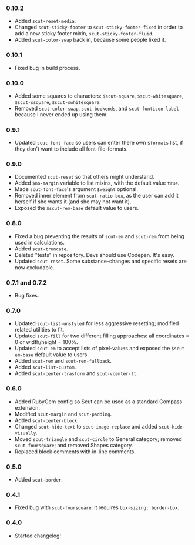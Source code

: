 ### 0.10.2
- Added `scut-reset-media`.
- Changed `scut-sticky-footer` to `scut-sticky-footer-fixed` in order to add a new sticky footer mixin, `scut-sticky-footer-fluid`.
- Added `scut-color-swap` back in, because some people liked it.

### 0.10.1
- Fixed bug in build process.

### 0.10.0
- Added some squares to characters: `$scut-square`, `$scut-whitesquare`, `$scut-ssquare`, `$scut-swhitesquare`.
- Removed `scut-color-swap`, `scut-bookends`, and `scut-fonticon-label` because I never ended up using them.

### 0.9.1
- Updated `scut-font-face` so users can enter there own `$formats` list, if they don't want to include all font-file-formats.

### 0.9.0
- Documented `scut-reset` so that others might understand.
- Added `$no-margin` variable to list mixins, with the default value `true`.
- Made `scut-font-face`'s argument `$weight` optional.
- Removed inner element from `scut-ratio-box`, as the user can add it herself if she wants it (and she may not want it).
- Exposed the `$scut-rem-base` default value to users.

### 0.8.0
- Fixed a bug preventing the results of `scut-em` and `scut-rem` from being used in calculations.
- Added `scut-truncate`.
- Deleted "tests" in repository. Devs should use Codepen. It's easy.
- Updated `scut-reset`. Some substance-changes and specific resets are now excludable.

### 0.7.1 and 0.7.2
- Bug fixes.

### 0.7.0
- Updated `scut-list-unstyled` for less aggressive resetting; modified related utilities to fit.
- Updated `scut-fill` for two different filling approaches: all coordinates = 0 or width/height = 100%.
- Updated `scut-em` to accept lists of pixel-values and exposed the `$scut-em-base` default value to users.
- Added `scut-rem` and `scut-rem-fallback`.
- Added `scut-list-custom`.
- Added `scut-center-trasform` and `scut-vcenter-tt`.

### 0.6.0
- Added RubyGem config so Scut can be used as a standard Compass extension.
- Modified `scut-margin` and `scut-padding`.
- Added `scut-center-block`.
- Changed `scut-hide-text` to `scut-image-replace` and added `scut-hide-visually`.
- Moved `scut-triangle` and `scut-circle` to General category; removed `scut-foursquare`; and removed Shapes category.
- Replaced block comments with in-line comments.

### 0.5.0
- Added `scut-border`.

### 0.4.1
- Fixed bug with `scut-foursquare`: it requires `box-sizing: border-box`.

### 0.4.0
- Started changelog!
